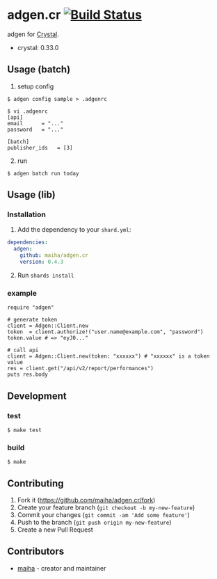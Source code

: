 # adgen.cr [![Build Status](https://travis-ci.org/maiha/adgen.cr.svg?branch=master)](https://travis-ci.org/maiha/adgen.cr)

adgen for [Crystal](http://crystal-lang.org/).

- crystal: 0.33.0

## Usage (batch)

1. setup config

```console
$ adgen config sample > .adgenrc

$ vi .adgenrc
[api]
email      = "..."
password   = "..."

[batch]
publisher_ids   = [3]
```

2. run

```console
$ adgen batch run today
```

## Usage (lib)

### Installation

1. Add the dependency to your `shard.yml`:

```yaml
dependencies:
  adgen:
    github: maiha/adgen.cr
    version: 0.4.3
```

2. Run `shards install`

### example

```crystal
require "adgen"

# generate token
client = Adgen::Client.new
token  = client.authorize!("user.name@example.com", "password")
token.value # => "eyJ0..."

# call api
client = Adgen::Client.new(token: "xxxxxx") # "xxxxxx" is a token value
res = client.get("/api/v2/report/performances")
puts res.body
```

## Development

### test

```console
$ make test
```

### build

```console
$ make
```

## Contributing

1. Fork it (<https://github.com/maiha/adgen.cr/fork>)
2. Create your feature branch (`git checkout -b my-new-feature`)
3. Commit your changes (`git commit -am 'Add some feature'`)
4. Push to the branch (`git push origin my-new-feature`)
5. Create a new Pull Request

## Contributors

- [maiha](https://github.com/maiha) - creator and maintainer
